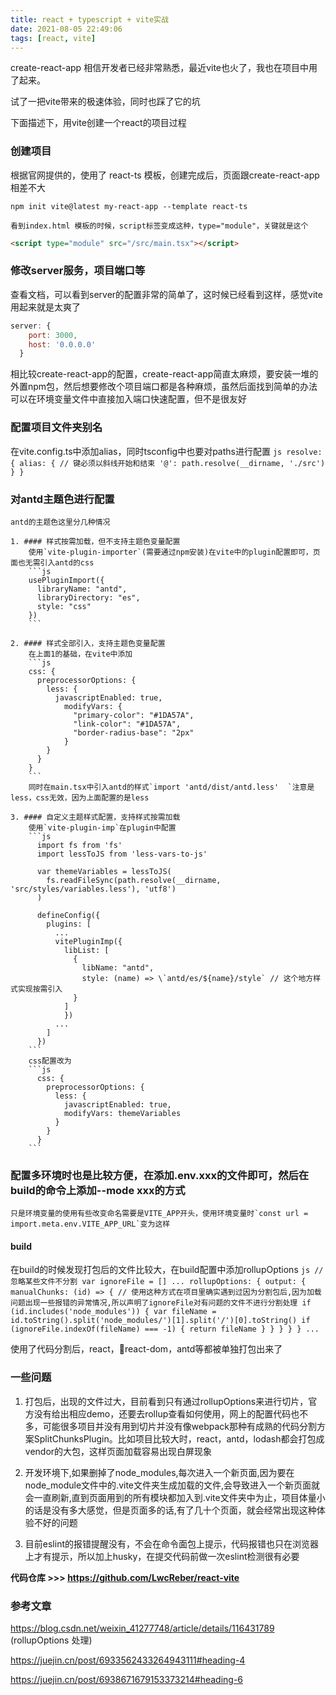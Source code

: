 ```yaml
---
title: react + typescript + vite实战
date: 2021-08-05 22:49:06
tags: [react, vite]
---
```



create-react-app 相信开发者已经非常熟悉，最近vite也火了，我也在项目中用了起来。

试了一把vite带来的极速体验，同时也踩了它的坑

下面描述下，用vite创建一个react的项目过程

### 创建项目
   根据官网提供的，使用了 react-ts 模板，创建完成后，页面跟create-react-app相差不大

   ```
   npm init vite@latest my-react-app --template react-ts
   ```

    看到index.html 模板的时候，script标签变成这种，type="module"，关键就是这个

   ```html
   <script type="module" src="/src/main.tsx"></script>
   ```
<!--truncate-->
### 修改server服务，项目端口等

   查看文档，可以看到server的配置非常的简单了，这时候已经看到这样，感觉vite用起来就是太爽了

   ``` js
   server: {
       port: 3000,
       host: '0.0.0.0'
     }
   ```

   相比较create-react-app的配置，create-react-app简直太麻烦，要安装一堆的外置npm包，然后想要修改个项目端口都是各种麻烦，虽然后面找到简单的办法可以在环境变量文件中直接加入端口快速配置，但不是很友好

### 配置项目文件夹别名

   在vite.config.ts中添加alias，同时tsconfig中也要对paths进行配置
    ```js
    resolve: {
        alias: {
          // 键必须以斜线开始和结束
          '@': path.resolve(__dirname, './src')
        }
      }
    ```

### 对antd主题色进行配置
    antd的主题色这里分几种情况

    1. #### 样式按需加载，但不支持主题色变量配置
        使用`vite-plugin-importer`(需要通过npm安装)在vite中的plugin配置即可，页面也无需引入antd的css
        ```js
        usePluginImport({
          libraryName: "antd",
          libraryDirectory: "es",
          style: "css"
        })
        ```

    2. #### 样式全部引入，支持主题色变量配置
        在上面1的基础，在vite中添加
        ```js
        css: {
          preprocessorOptions: {
            less: {
              javascriptEnabled: true,
                modifyVars: {
                  "primary-color": "#1DA57A",
                  "link-color": "#1DA57A",
                  "border-radius-base": "2px"
                }
            }
          }
        } 
        ```
        同时在main.tsx中引入antd的样式`import 'antd/dist/antd.less'  `注意是less，css无效，因为上面配置的是less

    3. #### 自定义主题样式配置，支持样式按需加载
        使用`vite-plugin-imp`在plugin中配置
        ```js
          import fs from 'fs'
          import lessToJS from 'less-vars-to-js'
          
          var themeVariables = lessToJS(
            fs.readFileSync(path.resolve(__dirname, 'src/styles/variables.less'), 'utf8')
          )
          
          defineConfig({
            plugins: [
              ...
              vitePluginImp({
                libList: [
                  {
                    libName: "antd",
                    style: (name) => \`antd/es/${name}/style` // 这个地方样式实现按需引入
                  }
                ]
                })
              ...
            ]
          })
        ```
        css配置改为
        ```js
          css: {
            preprocessorOptions: {
              less: {
                javascriptEnabled: true,
                modifyVars: themeVariables
              }
            }
          }
        ```

 ### 配置多环境时也是比较方便，在添加.env.xxx的文件即可，然后在build的命令上添加--mode xxx的方式

    只是环境变量的使用有些改变命名需要是VITE_APP开头，使用环境变量时`const url = import.meta.env.VITE_APP_URL`变为这样

 #### build
   在build的时候发现打包后的文件比较大，在build配置中添加rollupOptions
    ```js
      // 忽略某些文件不分割
      var ignoreFile = []
      ...
      rollupOptions: {
            output: {
              manualChunks: (id) => {
                // 使用这种方式在项目里确实遇到过因为分割包后,因为加载问题出现一些报错的异常情况,所以声明了ignoreFile对有问题的文件不进行分割处理
                if (id.includes('node_modules')) {
                  var fileName = id.toString().split('node_modules/')[1].split('/')[0].toString()
                  if (ignoreFile.indexOf(fileName) === -1) {
                    return fileName
                  }
                }
              }
            }
          }
        ...
     ```

   使用了代码分割后，react，react-dom，antd等都被单独打包出来了



### 一些问题

1. 打包后，出现的文件过大，目前看到只有通过rollupOptions来进行切片，官方没有给出相应demo，还要去rollup查看如何使用，网上的配置代码也不多，可能很多项目并没有用到切片并没有像webpack那种有成熟的代码分割方案SplitChunksPlugin。比如项目比较大时，react，antd，lodash都会打包成vendor的大包，这样页面加载容易出现白屏现象



2. 开发环境下,如果删掉了node_modules,每次进入一个新页面,因为要在node_module文件中的.vite文件夹生成加载的文件,会导致进入一个新页面就会一直刷新,直到页面用到的所有模块都加入到.vite文件夹中为止，项目体量小的话是没有多大感觉，但是页面多的话,有了几十个页面，就会经常出现这种体验不好的问题



3. 目前eslint的报错提醒没有，不会在命令面包上提示，代码报错也只在浏览器上才有提示，所以加上husky，在提交代码前做一次eslint检测很有必要

   

**代码仓库  >>> https://github.com/LwcReber/react-vite**


### 参考文章

https://blog.csdn.net/weixin_41277748/article/details/116431789 (rollupOptions 处理)

https://juejin.cn/post/6933562433264943111#heading-4

https://juejin.cn/post/6938671679153373214#heading-6
